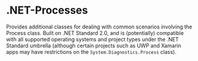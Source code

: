# .NET-Processes
Provides additional classes for dealing with common scenarios involving the Process class. Built on .NET Standard 2.0, and is (potentially) compatible with all supported operating systems and project types under the .NET Standard umbrella (although certain projects such as UWP and Xamarin apps may have restrictions on the `System.Diagnostics.Process` class).
